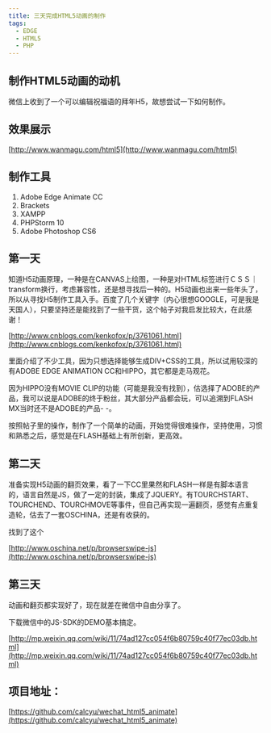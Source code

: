 ```yaml
---
title: 三天完成HTML5动画的制作
tags:
  - EDGE
  - HTML5
  - PHP
---
```


## 制作HTML5动画的动机

微信上收到了一个可以编辑祝福语的拜年H5，故想尝试一下如何制作。

## 效果展示
[http://www.wanmagu.com/html5](http://www.wanmagu.com/html5)
<!--more-->

## 制作工具
1. Adobe Edge Animate CC
2. Brackets
3. XAMPP
4. PHPStorm 10
5. Adobe Photoshop CS6

## 第一天

知道H5动画原理，一种是在CANVAS上绘图，一种是对HTML标签进行ＣＳＳ｜transform换行，考虑兼容性，还是想寻找后一种的。H5动画也出来一些年头了，所以从寻找H5制作工具入手。百度了几个关键字（内心很想GOOGLE，可是我是天国人），只要坚持还是能找到了一些干货，这个帖子对我启发比较大，在此感谢！

[http://www.cnblogs.com/kenkofox/p/3761061.html](http://www.cnblogs.com/kenkofox/p/3761061.html)

里面介绍了不少工具，因为只想选择能够生成DIV+CSS的工具，所以试用较深的有ADOBE EDGE ANIMATION CC和HIPPO，其它都是走马观花。

因为HIPPO没有MOVIE CLIP的功能（可能是我没有找到），估选择了ADOBE的产品，我可以说是ADOBE的终于粉丝，其大部分产品都会玩，可以追溯到FLASH MX当时还不是ADOBE的产品- -。

按照帖子里的操作，制作了一个简单的动画，开始觉得很难操作，坚持使用，习惯和熟悉之后，感觉是在FLASH基础上有所创新，更高效。


## 第二天

准备实现H5动画的翻页效果，看了一下CC里果然和FLASH一样是有脚本语言的，语言自然是JS，做了一定的封装，集成了JQUERY。有TOURCHSTART、TOURCHEND、TOURCHMOVE等事件，但自己再实现一遍翻页，感觉有点重复造轮，估去了一套OSCHINA，还是有收获的。

找到了这个

[http://www.oschina.net/p/browserswipe-js](http://www.oschina.net/p/browserswipe-js)

## 第三天

动画和翻页都实现好了，现在就差在微信中自由分享了。

下载微信中的JS-SDK的DEMO基本搞定。

[http://mp.weixin.qq.com/wiki/11/74ad127cc054f6b80759c40f77ec03db.html](http://mp.weixin.qq.com/wiki/11/74ad127cc054f6b80759c40f77ec03db.html)


## 项目地址：

[https://github.com/calcyu/wechat_html5_animate](https://github.com/calcyu/wechat_html5_animate)